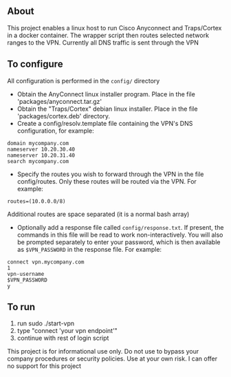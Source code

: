 ## About
This project enables a linux host to run Cisco Anyconnect and Traps/Cortex in a docker container. The wrapper
script then routes selected network ranges to the VPN. Currently all DNS traffic is sent through the VPN

## To configure

All configuration is performed in the `config/` directory

* Obtain the AnyConnect linux installer program. Place in the file 'packages/anyconnect.tar.gz'
* Obtain the "Traps/Cortex" debian linux installer. Place in the file 'packages/cortex.deb' directory. 
* Create a config/resolv.template file containing the VPN's DNS configuration, for example:
```
domain mycompany.com
nameserver 10.20.30.40
nameserver 10.20.31.40
search mycompany.com
```
* Specify the routes you wish to forward through the VPN in the file config/routes. Only these routes will
be routed via the VPN. For example:
```
routes=(10.0.0.0/8)
```
Additional routes are space separated (it is a normal bash array)
* Optionally add a response file called `config/response.txt`. If present, the commands in this file will be read to work non-interactively. You will also be prompted separately to enter your password, which is then available as `$VPN_PASSWORD` in the response file. For example:
```
connect vpn.mycompany.com
1
vpn-username
$VPN_PASSWORD
y
```

## To run

1. run sudo ./start-vpn
1. type "connect 'your vpn endpoint'"
1. continue with rest of login script 

This project is for informational use only. Do not use to bypass your company procedures or security policies. Use at your own risk. I can offer no support for this project 
